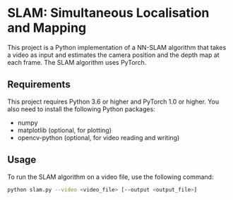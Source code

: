 # SLAM: Simultaneous Localisation and Mapping

This project is a Python implementation of a NN-SLAM algorithm that takes a video as input and estimates the camera position and the depth map at each frame. The SLAM algorithm uses PyTorch.

## Requirements

This project requires Python 3.6 or higher and PyTorch 1.0 or higher. You also need to install the following Python packages:
- numpy
- matplotlib (optional, for plotting)
- opencv-python (optional, for video reading and writing)

## Usage

To run the SLAM algorithm on a video file, use the following command:
```bash
python slam.py --video <video_file> [--output <output_file>]
```

